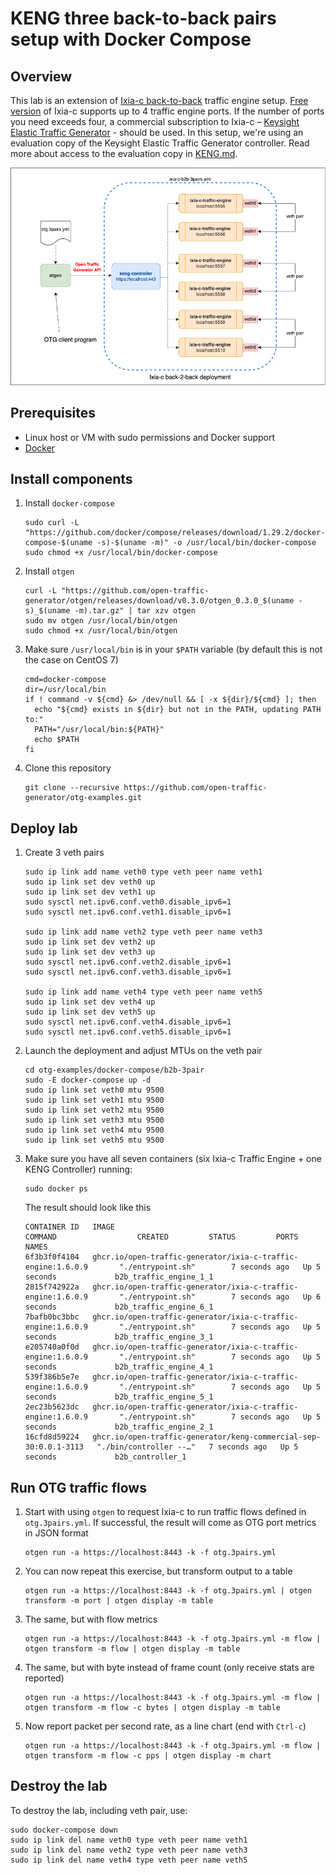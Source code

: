 # KENG three back-to-back pairs setup with Docker Compose

## Overview
This lab is an extension of [Ixia-c back-to-back](README.md) traffic engine setup. [Free version](https://github.com/open-traffic-generator/ixia-c/blob/main/docs/faq.md#Ixia-c-free-version) of Ixia-c supports up to 4 traffic engine ports. If the number of ports you need exceeds four, a commercial subscription to Ixia-c – [Keysight Elastic Traffic Generator](https://www.keysight.com/us/en/products/network-test/protocol-load-test/keysight-elastic-network-generator.html) - should be used. In this setup, we're using an evaluation copy of the Keysight Elastic Traffic Generator controller. Read more about access to the evaluation copy in [KENG.md](/KENG.md).

![Diagram](./diagram.png)

## Prerequisites

* Linux host or VM with sudo permissions and Docker support
* [Docker](https://docs.docker.com/engine/install/)

## Install components

1. Install `docker-compose`

    ```Shell
    sudo curl -L "https://github.com/docker/compose/releases/download/1.29.2/docker-compose-$(uname -s)-$(uname -m)" -o /usr/local/bin/docker-compose
    sudo chmod +x /usr/local/bin/docker-compose
    ```

2. Install `otgen`

    ```Shell
    curl -L "https://github.com/open-traffic-generator/otgen/releases/download/v0.3.0/otgen_0.3.0_$(uname -s)_$(uname -m).tar.gz" | tar xzv otgen
    sudo mv otgen /usr/local/bin/otgen
    sudo chmod +x /usr/local/bin/otgen
    ```

3. Make sure `/usr/local/bin` is in your `$PATH` variable (by default this is not the case on CentOS 7)

    ```Shell
    cmd=docker-compose
    dir=/usr/local/bin
    if ! command -v ${cmd} &> /dev/null && [ -x ${dir}/${cmd} ]; then
      echo "${cmd} exists in ${dir} but not in the PATH, updating PATH to:"
      PATH="/usr/local/bin:${PATH}"
      echo $PATH
    fi
    ```

4. Clone this repository

    ```Shell
    git clone --recursive https://github.com/open-traffic-generator/otg-examples.git
    ```

## Deploy lab

1. Create 3 veth pairs

    ```Shell
    sudo ip link add name veth0 type veth peer name veth1
    sudo ip link set dev veth0 up
    sudo ip link set dev veth1 up
    sudo sysctl net.ipv6.conf.veth0.disable_ipv6=1
    sudo sysctl net.ipv6.conf.veth1.disable_ipv6=1

    sudo ip link add name veth2 type veth peer name veth3
    sudo ip link set dev veth2 up
    sudo ip link set dev veth3 up
    sudo sysctl net.ipv6.conf.veth2.disable_ipv6=1
    sudo sysctl net.ipv6.conf.veth3.disable_ipv6=1

    sudo ip link add name veth4 type veth peer name veth5
    sudo ip link set dev veth4 up
    sudo ip link set dev veth5 up
    sudo sysctl net.ipv6.conf.veth4.disable_ipv6=1
    sudo sysctl net.ipv6.conf.veth5.disable_ipv6=1
    ```

2. Launch the deployment and adjust MTUs on the veth pair

    ```Shell
    cd otg-examples/docker-compose/b2b-3pair
    sudo -E docker-compose up -d 
    sudo ip link set veth0 mtu 9500
    sudo ip link set veth1 mtu 9500
    sudo ip link set veth2 mtu 9500
    sudo ip link set veth3 mtu 9500
    sudo ip link set veth4 mtu 9500
    sudo ip link set veth5 mtu 9500
    ```

3. Make sure you have all seven containers (six Ixia-c Traffic Engine + one KENG Controller) running:

    ```Shell
    sudo docker ps
    ```

    The result should look like this
  
    ```Shell
    CONTAINER ID   IMAGE                                                              COMMAND                  CREATED         STATUS         PORTS     NAMES
    6f3b3f0f4104   ghcr.io/open-traffic-generator/ixia-c-traffic-engine:1.6.0.9       "./entrypoint.sh"        7 seconds ago   Up 5 seconds             b2b_traffic_engine_1_1
    2815f742922a   ghcr.io/open-traffic-generator/ixia-c-traffic-engine:1.6.0.9       "./entrypoint.sh"        7 seconds ago   Up 6 seconds             b2b_traffic_engine_6_1
    7bafb0bc3bbc   ghcr.io/open-traffic-generator/ixia-c-traffic-engine:1.6.0.9       "./entrypoint.sh"        7 seconds ago   Up 5 seconds             b2b_traffic_engine_3_1
    e205740a0f0d   ghcr.io/open-traffic-generator/ixia-c-traffic-engine:1.6.0.9       "./entrypoint.sh"        7 seconds ago   Up 5 seconds             b2b_traffic_engine_4_1
    539f386b5e7e   ghcr.io/open-traffic-generator/ixia-c-traffic-engine:1.6.0.9       "./entrypoint.sh"        7 seconds ago   Up 5 seconds             b2b_traffic_engine_5_1
    2ec23b5623dc   ghcr.io/open-traffic-generator/ixia-c-traffic-engine:1.6.0.9       "./entrypoint.sh"        7 seconds ago   Up 5 seconds             b2b_traffic_engine_2_1
    16cfd8d59224   ghcr.io/open-traffic-generator/keng-commercial-sep-30:0.0.1-3113   "./bin/controller --…"   7 seconds ago   Up 5 seconds             b2b_controller_1
    ```

## Run OTG traffic flows

1. Start with using `otgen` to request Ixia-c to run traffic flows defined in `otg.3pairs.yml`. If successful, the result will come as OTG port metrics in JSON format

    ```Shell
    otgen run -a https://localhost:8443 -k -f otg.3pairs.yml
    ```

2. You can now repeat this exercise, but transform output to a table

    ```Shell
    otgen run -a https://localhost:8443 -k -f otg.3pairs.yml | otgen transform -m port | otgen display -m table
    ```

3. The same, but with flow metrics

    ```Shell
    otgen run -a https://localhost:8443 -k -f otg.3pairs.yml -m flow | otgen transform -m flow | otgen display -m table
    ```

4. The same, but with byte instead of frame count (only receive stats are reported)

    ```Shell
    otgen run -a https://localhost:8443 -k -f otg.3pairs.yml -m flow | otgen transform -m flow -c bytes | otgen display -m table
    ```

5. Now report packet per second rate, as a line chart (end with `Ctrl-c`)

    ```Shell
    otgen run -a https://localhost:8443 -k -f otg.3pairs.yml -m flow | otgen transform -m flow -c pps | otgen display -m chart
    ```

## Destroy the lab

To destroy the lab, including veth pair, use:

```Shell
sudo docker-compose down
sudo ip link del name veth0 type veth peer name veth1
sudo ip link del name veth2 type veth peer name veth3
sudo ip link del name veth4 type veth peer name veth5
```
